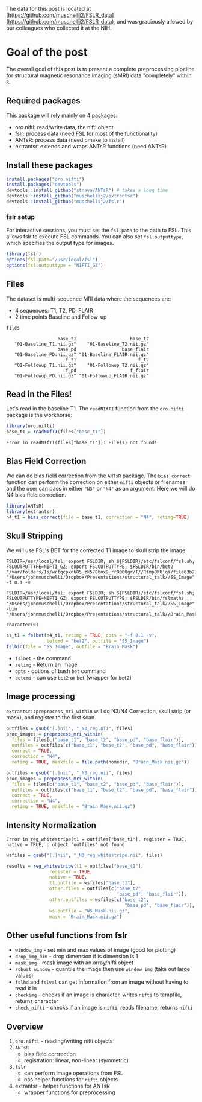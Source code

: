 

The data for this post is located at [https://github.com/muschellij2/FSLR_data](https://github.com/muschellij2/FSLR_data), and was graciously allowed by our colleagues who collected it at the NIH.  

# Goal of the post
The overall goal of this post is to present a complete preprocessing pipeline for structural magnetic resonance imaging (sMRI) data "completely" within `R`.  

## Required packages
This package will rely mainly on 4 packages:

- oro.nifti: read/write data, the nifti object
- fslr: process data (need FSL for most of the functionality)
- ANTsR: process data (need cmake to install)
- extrantsr: extends and wraps ANTsR functions (need ANTsR)

## Install these packages


```r
install.packages("oro.nifti")
install.packages("devtools")
devtools::install_github("stnava/ANTsR") # takes a long time
devtools::install_github("muschellij2/extrantsr")
devtools::install_github("muschellij2/fslr")
```


### fslr setup
For interactive sessions, you must set the `fsl.path` to the path to FSL.  This allows fslr to execute FSL commands.  You can also set `fsl.outputtype`, which specifies the output type for images.


```r
library(fslr)
options(fsl.path="/usr/local/fsl")
options(fsl.outputtype = "NIFTI_GZ")
```


## Files

The dataset is multi-sequence MRI data where the sequences are:  

- 4 sequences: T1, T2, PD, FLAIR
- 2 time points Baseline and Follow-up




```r
files
```

```
                   base_t1                    base_t2 
   "01-Baseline_T1.nii.gz"    "01-Baseline_T2.nii.gz" 
                   base_pd                 base_flair 
   "01-Baseline_PD.nii.gz" "01-Baseline_FLAIR.nii.gz" 
                      f_t1                       f_t2 
   "01-Followup_T1.nii.gz"    "01-Followup_T2.nii.gz" 
                      f_pd                    f_flair 
   "01-Followup_PD.nii.gz" "01-Followup_FLAIR.nii.gz" 
```



## Read in the Files!

Let's read in the baseline T1.  The `readNIfTI` function from the `oro.nifti` package is the workhorse:

```r
library(oro.nifti)
base_t1 = readNIfTI(files["base_t1"])
```

```
Error in readNIfTI(files["base_t1"]): File(s) not found!
```

## Bias Field Correction

We can do bias field correction from the `ANTsR` package.  The `bias_correct` function can perform the correction on either `nifti` objects or filenames and the user can pass in either `"N3"` or `"N4"` as an argument.  Here we will do N4 bias field correction.


```r
library(ANTsR)
library(extrantsr)
n4_t1 = bias_correct(file = base_t1, correction = "N4", retimg=TRUE)
```

## Skull Stripping
We will use FSL's BET for the corrected T1 image to skull strip the image:


```
FSLDIR=/usr/local/fsl; export FSLDIR; sh ${FSLDIR}/etc/fslconf/fsl.sh; FSLOUTPUTTYPE=NIFTI_GZ; export FSLOUTPUTTYPE; $FSLDIR/bin/bet2 "/var/folders/1s/wrtqcpxn685_zk570bnx9_rr0000gr/T//RtmpQKUjqY/file63b21d6bb8e1.nii.gz" "/Users/johnmuschelli/Dropbox/Presentations/structural_talk//SS_Image" -f 0.1 -v 
```

```
FSLDIR=/usr/local/fsl; export FSLDIR; sh ${FSLDIR}/etc/fslconf/fsl.sh; FSLOUTPUTTYPE=NIFTI_GZ; export FSLOUTPUTTYPE; $FSLDIR/bin/fslmaths "/Users/johnmuschelli/Dropbox/Presentations/structural_talk//SS_Image"  -bin   "/Users/johnmuschelli/Dropbox/Presentations/structural_talk//Brain_Mask"; 
```

```
character(0)
```


```r
ss_t1 = fslbet(n4_t1, retimg = TRUE, opts = "-f 0.1 -v", 
               betcmd = "bet2", outfile = "SS_Image")
fslbin(file = "SS_Image", outfile = "Brain_Mask")
```

- `fslbet` - the command
- `retimg` - Return an image
- `opts` - options of bash `bet` command
- `betcmd` - can use `bet2` or `bet` (wrapper for `bet2`)

## Image processing

`extrantsr::preprocess_mri_within` will do N3/N4 Correction, skull strip (or mask), and register to the first scan.


```r
outfiles = gsub("[.]nii", "_N3_reg.nii", files)
proc_images = preprocess_mri_within(
  files = files[c("base_t1", "base_t2", "base_pd", "base_flair")],
  outfiles = outfiles[c("base_t1", "base_t2", "base_pd", "base_flair")],
  correct = TRUE,
  correction = "N4",
  retimg = TRUE, maskfile = file.path(homedir, "Brain_Mask.nii.gz"))
```


```r
outfiles = gsub("[.]nii", "_N3_reg.nii", files)
proc_images = preprocess_mri_within(
  files = files[c("base_t1", "base_t2", "base_pd", "base_flair")],
  outfiles = outfiles[c("base_t1", "base_t2", "base_pd", "base_flair")],
  correct = TRUE,
  correction = "N4",
  retimg = TRUE, maskfile = "Brain_Mask.nii.gz")
```

## Intensity Normalization


```
Error in reg_whitestripe(t1 = outfiles["base_t1"], register = TRUE, native = TRUE, : object 'outfiles' not found
```


```r
wsfiles = gsub("[.]nii", "_N3_reg_whitestripe.nii", files)

results = reg_whitestripe(t1 = outfiles["base_t1"], 
                register = TRUE, 
                native = TRUE,
                t1.outfile = wsfiles["base_t1"],
                other.files = outfiles[c("base_t2", 
                                         "base_pd", "base_flair")],
                other.outfiles = wsfiles[c("base_t2", 
                                            "base_pd", "base_flair")],
                ws.outfile = "WS_Mask.nii.gz",
                mask = "Brain_Mask.nii.gz")
```



## Other useful functions from fslr

- `window_img` - set min and max values of image (good for plotting)
- `drop_img_dim` - drop dimension if is dimension is 1
- `mask_img` - mask image with an array/nifti object
- `robust_window` - quantile the image then use `window_img` (take out large values)
- `fslhd` and `fslval` can get information from an image without having to read it in
- `checkimg` - checks if an image is character, writes `nifti` to tempfile, returns character
- `check_nifti` - checks if an image is `nifti`, reads filename, returns `nifti`

## Overview

1. `oro.nifti` - reading/writing nifti objects 
2. `ANTsR`
    + bias field corrrection
    + registration: linear, non-linear (symmetric)
3. `fslr`
    + can perform image operations from FSL
    + has helper functions for `nifti` objects
4. extrantsr - helper functions for ANTsR
    + wrapper functions for preprocessing


